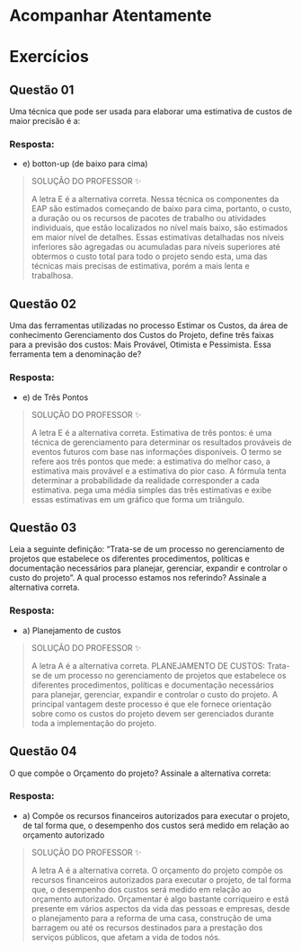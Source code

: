 # Acompanhar Atentamente

# Exercícios


## Questão 01
Uma técnica que pode ser usada para elaborar uma estimativa de custos de maior precisão é a:

### Resposta:
- e) botton-up (de baixo para cima)

> SOLUÇÃO DO PROFESSOR ✨
>
> A letra E é a alternativa correta. Nessa técnica os componentes da EAP são estimados começando de baixo para cima, portanto, o custo, a duração ou os recursos de pacotes de trabalho ou atividades individuais, que estão localizados no nível mais baixo, são estimados em maior nível de detalhes. Essas estimativas detalhadas nos níveis inferiores são agregadas ou acumuladas para níveis superiores até obtermos o custo total para todo o projeto sendo esta, uma das técnicas mais precisas de estimativa, porém a mais lenta e trabalhosa.


## Questão 02
Uma das ferramentas utilizadas no processo Estimar os Custos, da área de conhecimento Gerenciamento dos Custos do Projeto, define três faixas para a previsão dos custos: Mais Provável, Otimista e Pessimista. Essa ferramenta tem a denominação de?

### Resposta:
- e) de Três Pontos

> SOLUÇÃO DO PROFESSOR ✨
>
> A letra E é a alternativa correta. Estimativa de três pontos: é uma técnica de gerenciamento para determinar os resultados prováveis de eventos futuros com base nas informações disponíveis. O termo se refere aos três pontos que mede: a estimativa do melhor caso, a estimativa mais provável e a estimativa do pior caso. A fórmula tenta determinar a probabilidade da realidade corresponder a cada estimativa. pega uma média simples das três estimativas e exibe essas estimativas em um gráfico que forma um triângulo.


## Questão 03
Leia a seguinte definição: “Trata-se de um processo no gerenciamento de projetos que estabelece os diferentes procedimentos, políticas e documentação necessários para planejar, gerenciar, expandir e controlar o custo do projeto”. A qual processo estamos nos referindo? Assinale a alternativa correta.

### Resposta:
- a) Planejamento de custos

> SOLUÇÃO DO PROFESSOR ✨
>
> A letra A é a alternativa correta. PLANEJAMENTO DE CUSTOS: Trata-se de um processo no gerenciamento de projetos que estabelece os diferentes procedimentos, políticas e documentação necessários para planejar, gerenciar, expandir e controlar o custo do projeto. A principal vantagem deste processo é que ele fornece orientação sobre como os custos do projeto devem ser gerenciados durante toda a implementação do projeto.


## Questão 04
O que compõe o Orçamento do projeto? Assinale a alternativa correta:

### Resposta:
- a) Compõe os recursos financeiros autorizados para executar o projeto, de tal forma que, o desempenho dos custos será medido em relação ao orçamento autorizado

> SOLUÇÃO DO PROFESSOR ✨
>
> A letra A é a alternativa correta. O orçamento do projeto compõe os recursos financeiros autorizados para executar o projeto, de tal forma que, o desempenho dos custos será medido em relação ao orçamento autorizado. Orçamentar é algo bastante corriqueiro e está presente em vários aspectos da vida das pessoas e empresas, desde o planejamento para a reforma de uma casa, construção de uma barragem ou até os recursos destinados para a prestação dos serviços públicos, que afetam a vida de todos nós.

